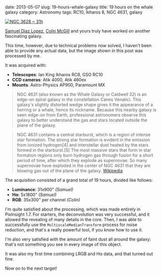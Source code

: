 date: 2013-05-07
slug: 19-hours-whale-galaxy
title: 19 hours on the whale galaxy
category: Astronomy
tags: RC10, Ikharos 8, NGC 4631, galaxy

[![][0]][0]

[Samuel Diaz Lopez][1], [Colin McGill][2] and yours truly have worked on another
fascinating galaxy.

This time, however, due to technical problems now solved, I haven't been able to
provide any actual data, but the image shown in this post was processed by me.

It was acquired with:

 * **Telescopes**: Ian King Ikharos RC8, GSO RC10
 * **CCD cameras**: Atik 4000, Atik 460ex
 * **Mounts**: Astro-Physics AP900, Paramount MX

> NGC 4631 (also known as the Whale Galaxy or Caldwell 32) is an edge-on spiral
> galaxy in the constellation Canes Venatici. This galaxy's slightly distorted
> wedge shape gives it the appearance of a herring or a whale, hence its
> nickname. Because this nearby galaxy is seen edge-on from Earth, professional
> astronomers observe this galaxy to better understand the gas and stars located
> outside the plane of the galaxy.

> NGC 4631 contains a central starburst, which is a region of intense star
> formation. The strong star formation is evident in the emission from ionized
> hydrogen[4] and interstellar dust heated by the stars formed in the
> starburst.[5] The most massive stars that form in star formation regions only
> burn hydrogen gas through fusion for a short period of time, after which they
> explode as supernovae. So many supernovae have exploded in the center of NGC
> 4631 that they are blowing gas out of the plane of the galaxy. [Wikipedia][3]

The acquisition consisted of a grand total of 19 hours, divided like follows:

 * **Luminance**: 31x900" *(Samuel)*
 * **Hα**: 5x1800" *(Samuel)*
 * **RGB**: 35x300" per channel *(Colin)*

 I'm quite satisfied about the processing, which was made entirely in PixInsight
 1.7. For starters, the deconvolution was very successful, and it allowed the
 revealing of many details in the core. Then, I was able to successfully use the
 `MultiscaleMedianTransform` process for noise reduction, and that's a really
 powerful tool, if you know how to use it.

 I'm also very satisfied with the amount of faint dust all around the galaxy:
 that's not something you see in every image of this object.

 It was also my first time combining LRGB and Hα data, and that turned out fine.

 Now on to the next target!


[0]: |filename|/images/2013_ngc4631_css_lhargb_19h.jpg "NGC 3628 ~ 31h"
[1]: http://astrob.in/users/samueldl "Samuel on AstroBin"
[2]: http://astrob.in/users/mcgillca "Colin on AstroBin"
[3]: http://en.wikipedia.org/wiki/NGC_4631
